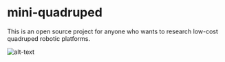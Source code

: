 # mini-quadruped

This is an open source project for anyone who wants to research low-cost quadruped robotic platforms. 

![alt-text](https://media.giphy.com/media/i7qEreajtPtJEAiz5Z/giphy-downsized-large.gif)


